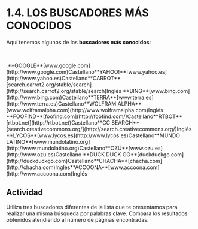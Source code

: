 
# 1.4. LOS BUSCADORES MÁS CONOCIDOS

Aquí tenemos algunos de los **buscadores más conocidos**:

 
<td valign="top" width="217"> **GOOGLE**[www.google.com](http://www.google.com)Castellano</td><td valign="top" width="217">**YAHOO!**[www.yahoo.es](http://www.yahoo.es)Castellano</td><td valign="top" width="217">**CARROT**[search.carrot2.org/stable/search](http://search.carrot2.org/stable/search)Inglés</td>
<td valign="top" width="217">**BING**[www.bing.com](http://www.bing.com)Castellano</td><td valign="top" width="217">**TERRA**[www.terra.es](http://www.terra.es)Castellano</td><td valign="top" width="217">**WOLFRAM ALPHA**[www.wolframalpha.com](http://www.wolframalpha.com)Inglés</td>
<td valign="top" width="217">**FOOFIND**[foofind.com](http://foofind.com/)Castellano</td><td valign="top" width="217">**RTBOT**[rtbot.net](http://rtbot.net)Castellano</td><td valign="top" width="217">**CC SEARCH**[search.creativecommons.org/](http://search.creativecommons.org/)Inglés</td>
<td valign="top" width="217">**LYCOS**[www.lycos.es](http://www.lycos.es)Castellano</td><td valign="top" width="217">**MUNDO LATINO**[www.mundolatino.org](http://www.mundolatino.org)Castellano</td><td valign="top" width="217">**OZÚ**[www.ozu.es](http://www.ozu.es)Castellano</td>
<td valign="top" width="217">**DUCK DUCK GO**[duckduckgo.com](http://duckduckgo.com)Castellano</td><td valign="top" width="217">**CHACHA**[chacha.com](http://chacha.com)Inglés</td><td valign="top" width="217">**ACCOONA**[www.accoona.com](http://www.accoona.com)Inglés</td>

## Actividad

Utiliza tres buscadores diferentes de la lista que te presentamos para realizar una misma búsqueda por palabras clave. Compara los resultados obtenidos atendiendo al número de páginas encontradas.

